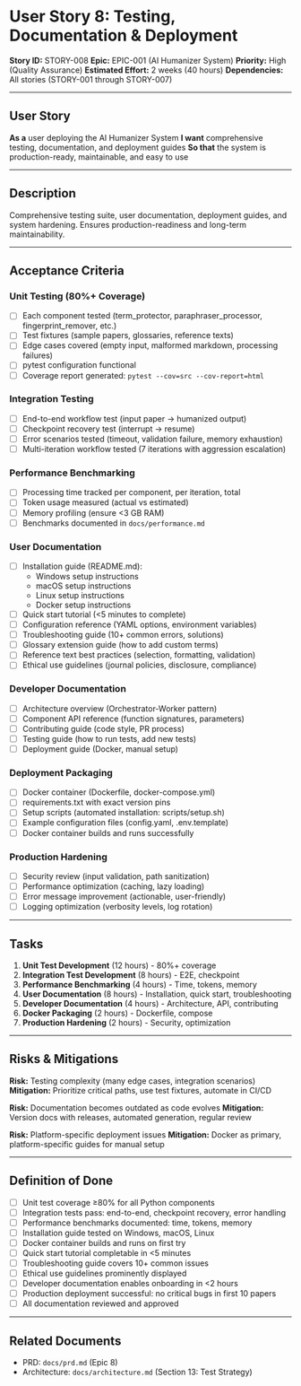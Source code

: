 # User Story 8: Testing, Documentation & Deployment

**Story ID:** STORY-008
**Epic:** EPIC-001 (AI Humanizer System)
**Priority:** High (Quality Assurance)
**Estimated Effort:** 2 weeks (40 hours)
**Dependencies:** All stories (STORY-001 through STORY-007)

---

## User Story

**As a** user deploying the AI Humanizer System
**I want** comprehensive testing, documentation, and deployment guides
**So that** the system is production-ready, maintainable, and easy to use

---

## Description

Comprehensive testing suite, user documentation, deployment guides, and system hardening. Ensures production-readiness and long-term maintainability.

---

## Acceptance Criteria

### Unit Testing (80%+ Coverage)

- [ ] Each component tested (term_protector, paraphraser_processor, fingerprint_remover, etc.)
- [ ] Test fixtures (sample papers, glossaries, reference texts)
- [ ] Edge cases covered (empty input, malformed markdown, processing failures)
- [ ] pytest configuration functional
- [ ] Coverage report generated: `pytest --cov=src --cov-report=html`

### Integration Testing

- [ ] End-to-end workflow test (input paper → humanized output)
- [ ] Checkpoint recovery test (interrupt → resume)
- [ ] Error scenarios tested (timeout, validation failure, memory exhaustion)
- [ ] Multi-iteration workflow tested (7 iterations with aggression escalation)

### Performance Benchmarking

- [ ] Processing time tracked per component, per iteration, total
- [ ] Token usage measured (actual vs estimated)
- [ ] Memory profiling (ensure <3 GB RAM)
- [ ] Benchmarks documented in `docs/performance.md`

### User Documentation

- [ ] Installation guide (README.md):
  - Windows setup instructions
  - macOS setup instructions
  - Linux setup instructions
  - Docker setup instructions
- [ ] Quick start tutorial (<5 minutes to complete)
- [ ] Configuration reference (YAML options, environment variables)
- [ ] Troubleshooting guide (10+ common errors, solutions)
- [ ] Glossary extension guide (how to add custom terms)
- [ ] Reference text best practices (selection, formatting, validation)
- [ ] Ethical use guidelines (journal policies, disclosure, compliance)

### Developer Documentation

- [ ] Architecture overview (Orchestrator-Worker pattern)
- [ ] Component API reference (function signatures, parameters)
- [ ] Contributing guide (code style, PR process)
- [ ] Testing guide (how to run tests, add new tests)
- [ ] Deployment guide (Docker, manual setup)

### Deployment Packaging

- [ ] Docker container (Dockerfile, docker-compose.yml)
- [ ] requirements.txt with exact version pins
- [ ] Setup scripts (automated installation: scripts/setup.sh)
- [ ] Example configuration files (config.yaml, .env.template)
- [ ] Docker container builds and runs successfully

### Production Hardening

- [ ] Security review (input validation, path sanitization)
- [ ] Performance optimization (caching, lazy loading)
- [ ] Error message improvement (actionable, user-friendly)
- [ ] Logging optimization (verbosity levels, log rotation)

---

## Tasks

1. **Unit Test Development** (12 hours) - 80%+ coverage
2. **Integration Test Development** (8 hours) - E2E, checkpoint
3. **Performance Benchmarking** (4 hours) - Time, tokens, memory
4. **User Documentation** (8 hours) - Installation, quick start, troubleshooting
5. **Developer Documentation** (4 hours) - Architecture, API, contributing
6. **Docker Packaging** (2 hours) - Dockerfile, compose
7. **Production Hardening** (2 hours) - Security, optimization

---

## Risks & Mitigations

**Risk:** Testing complexity (many edge cases, integration scenarios)
**Mitigation:** Prioritize critical paths, use test fixtures, automate in CI/CD

**Risk:** Documentation becomes outdated as code evolves
**Mitigation:** Version docs with releases, automated generation, regular review

**Risk:** Platform-specific deployment issues
**Mitigation:** Docker as primary, platform-specific guides for manual setup

---

## Definition of Done

- [ ] Unit test coverage ≥80% for all Python components
- [ ] Integration tests pass: end-to-end, checkpoint recovery, error handling
- [ ] Performance benchmarks documented: time, tokens, memory
- [ ] Installation guide tested on Windows, macOS, Linux
- [ ] Docker container builds and runs on first try
- [ ] Quick start tutorial completable in <5 minutes
- [ ] Troubleshooting guide covers 10+ common issues
- [ ] Ethical use guidelines prominently displayed
- [ ] Developer documentation enables onboarding in <2 hours
- [ ] Production deployment successful: no critical bugs in first 10 papers
- [ ] All documentation reviewed and approved

---

## Related Documents

- PRD: `docs/prd.md` (Epic 8)
- Architecture: `docs/architecture.md` (Section 13: Test Strategy)
